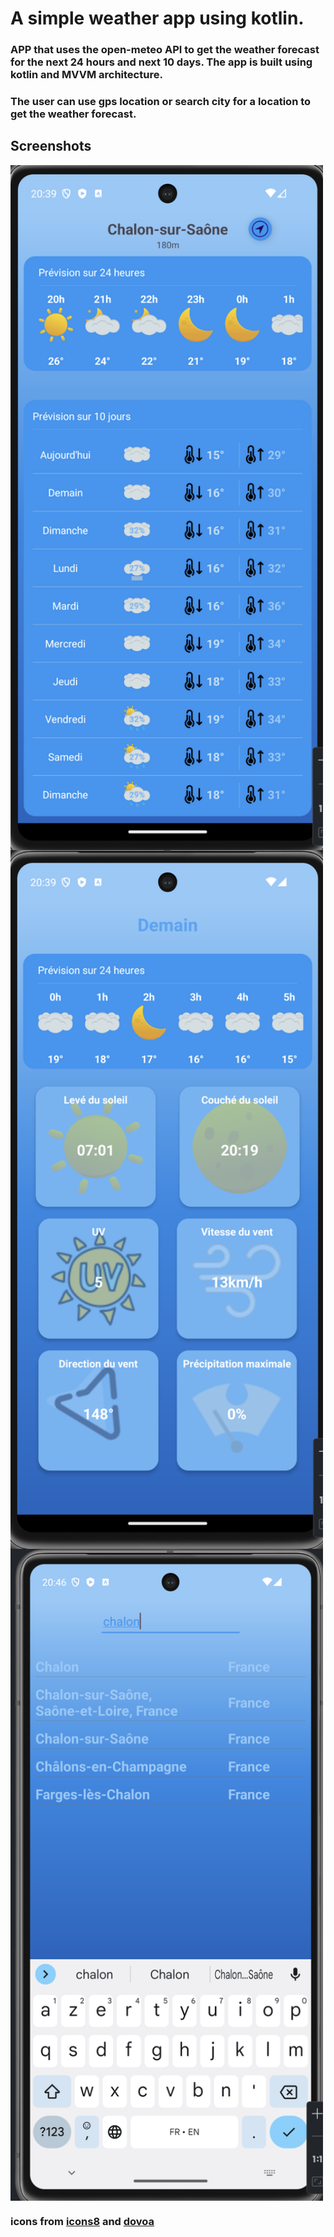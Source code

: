 # A simple weather app using kotlin.

### APP that uses the open-meteo API to get the weather forecast for the next 24 hours and next 10 days. The app is built using kotlin and MVVM architecture.

### The user can use gps location or search city for a location to get the weather forecast.

## Screenshots

<img src="https://github.com/Sudo-Rahman/kotlin-meteo/blob/main/screen_app/meteo_1.png" width="500" height="auto" align="center" />
<br>

<img src="https://github.com/Sudo-Rahman/kotlin-meteo/blob/main/screen_app/meteo_2.png" width="500" height="auto" align="center" />
<br>

<img src="https://github.com/Sudo-Rahman/kotlin-meteo/blob/main/screen_app/meteo_3.png" width="500" height="auto" align="center" />
<br>

### icons from [icons8](https://icons8.com/) and [dovoa](https://www.dovora.com/resources/weather-icons/)